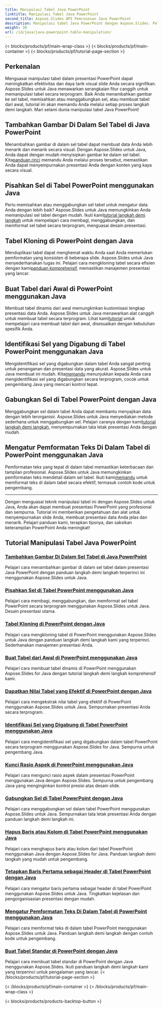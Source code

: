 ```yaml
---
title: Manipulasi Tabel Java PowerPoint
linktitle: Manipulasi Tabel Java PowerPoint
second_title: Aspose.Slides API Pemrosesan Java PowerPoint
description: Manipulasi tabel Java PowerPoint dengan Aspose.Slides. Pelajari cara menambahkan gambar, memisahkan sel, membuat tabel, dan banyak lagi melalui tutorial langkah demi langkah kami yang mendetail.
weight: 30
url: /id/java/java-powerpoint-table-manipulation/
---
```


{< blocks/products/pf/main-wrap-class >}
{< blocks/products/pf/main-container >}
{< blocks/products/pf/tutorial-page-section >}

## Perkenalan

Menguasai manipulasi tabel dalam presentasi PowerPoint dapat meningkatkan efektivitas dan daya tarik visual slide Anda secara signifikan. Aspose.Slides untuk Java menawarkan serangkaian fitur canggih untuk memanipulasi tabel secara terprogram. Baik Anda menambahkan gambar ke sel tabel, memisahkan atau menggabungkan sel, atau membuat tabel dari awal, tutorial ini akan memandu Anda melalui setiap proses langkah demi langkah. Mari selami dunia manipulasi tabel Java PowerPoint!

## Tambahkan Gambar Di Dalam Sel Tabel di Java PowerPoint
Menambahkan gambar di dalam sel tabel dapat membuat data Anda lebih menarik dan menarik secara visual. Dengan Aspose.Slides untuk Java, Anda dapat dengan mudah menyisipkan gambar ke dalam sel tabel. Kita[panduan rinci](./add-image-inside-table-cells-java-powerpoint/) memandu Anda melalui proses tersebut, memastikan Anda dapat menyempurnakan presentasi Anda dengan konten yang kaya secara visual.

## Pisahkan Sel di Tabel PowerPoint menggunakan Java
 Perlu memisahkan atau menggabungkan sel tabel untuk mengatur data Anda dengan lebih baik? Aspose.Slides untuk Java memungkinkan Anda memanipulasi sel tabel dengan mudah. Ikuti kami[tutorial langkah demi langkah](./split-cells-powerpoint-table-java/) untuk mempelajari cara membagi, menggabungkan, dan memformat sel tabel secara terprogram, menguasai desain presentasi.

## Tabel Kloning di PowerPoint dengan Java
 Menduplikasi tabel dapat menghemat waktu Anda saat Anda memerlukan pemformatan yang konsisten di beberapa slide. Aspose.Slides untuk Java menyederhanakan tugas ini. Pelajari cara mengkloning tabel secara efisien dengan kami[panduan komprehensif](./clone-table-powerpoint-java/), memastikan manajemen presentasi yang lancar.

## Buat Tabel dari Awal di PowerPoint menggunakan Java
Membuat tabel dinamis dari awal memungkinkan kustomisasi lengkap presentasi data Anda. Aspose.Slides untuk Java menawarkan alat canggih untuk membuat tabel secara terprogram. Lihat kami[tutorial](./create-table-from-scratch-powerpoint-java/) untuk mempelajari cara membuat tabel dari awal, disesuaikan dengan kebutuhan spesifik Anda.

## Identifikasi Sel yang Digabung di Tabel PowerPoint menggunakan Java
 Mengidentifikasi sel yang digabungkan dalam tabel Anda sangat penting untuk penanganan dan presentasi data yang akurat. Aspose.Slides untuk Java membuat ini mudah. Kita[memandu](./identify-merged-cells-powerpoint-table-java/) menunjukkan kepada Anda cara mengidentifikasi sel yang digabungkan secara terprogram, cocok untuk pengembang Java yang mencari kontrol tepat.

## Gabungkan Sel di Tabel PowerPoint dengan Java
 Menggabungkan sel dalam tabel Anda dapat membantu menyajikan data dengan lebih terorganisir. Aspose.Slides untuk Java menyediakan metode sederhana untuk menggabungkan sel. Pelajari caranya dengan kami[tutorial langkah demi langkah](./merge-cells-powerpoint-table-java/), menyempurnakan tata letak presentasi Anda dengan mudah.

## Mengatur Pemformatan Teks Di Dalam Tabel di PowerPoint menggunakan Java
Pemformatan teks yang tepat di dalam tabel memastikan keterbacaan dan tampilan profesional. Aspose.Slides untuk Java memungkinkan pemformatan teks mendetail dalam sel tabel. Ikuti kami[memandu](./set-text-formatting-inside-table-powerpoint-java/) untuk memformat teks di dalam tabel secara efektif, termasuk contoh kode untuk pengembang.

---

Dengan menguasai teknik manipulasi tabel ini dengan Aspose.Slides untuk Java, Anda akan dapat membuat presentasi PowerPoint yang profesional dan sempurna. Tutorial ini memberikan pengetahuan dan alat untuk menyempurnakan slide Anda, membuat presentasi data Anda jelas dan menarik. Pelajari panduan kami, terapkan tipsnya, dan saksikan keterampilan PowerPoint Anda meningkat!
## Tutorial Manipulasi Tabel Java PowerPoint
### [Tambahkan Gambar Di Dalam Sel Tabel di Java PowerPoint](./add-image-inside-table-cells-java-powerpoint/)
Pelajari cara menambahkan gambar di dalam sel tabel dalam presentasi Java PowerPoint dengan panduan langkah demi langkah terperinci ini menggunakan Aspose.Slides untuk Java.
### [Pisahkan Sel di Tabel PowerPoint menggunakan Java](./split-cells-powerpoint-table-java/)
Pelajari cara membagi, menggabungkan, dan memformat sel tabel PowerPoint secara terprogram menggunakan Aspose.Slides untuk Java. Desain presentasi utama.
### [Tabel Kloning di PowerPoint dengan Java](./clone-table-powerpoint-java/)
Pelajari cara mengkloning tabel di PowerPoint menggunakan Aspose.Slides untuk Java dengan panduan langkah demi langkah kami yang terperinci. Sederhanakan manajemen presentasi Anda.
### [Buat Tabel dari Awal di PowerPoint menggunakan Java](./create-table-from-scratch-powerpoint-java/)
Pelajari cara membuat tabel dinamis di PowerPoint menggunakan Aspose.Slides for Java dengan tutorial langkah demi langkah komprehensif kami.
### [Dapatkan Nilai Tabel yang Efektif di PowerPoint dengan Java](./get-effective-values-table-powerpoint-java/)
Pelajari cara mengekstrak nilai tabel yang efektif di PowerPoint menggunakan Aspose.Slides untuk Java. Sempurnakan presentasi Anda secara terprogram.
### [Identifikasi Sel yang Digabung di Tabel PowerPoint menggunakan Java](./identify-merged-cells-powerpoint-table-java/)
Pelajari cara mengidentifikasi sel yang digabungkan dalam tabel PowerPoint secara terprogram menggunakan Aspose.Slides for Java. Sempurna untuk pengembang Java.
### [Kunci Rasio Aspek di PowerPoint menggunakan Java](./lock-aspect-ratio-powerpoint-java/)
Pelajari cara mengunci rasio aspek dalam presentasi PowerPoint menggunakan Java dengan Aspose.Slides. Sempurna untuk pengembang Java yang menginginkan kontrol presisi atas desain slide.
### [Gabungkan Sel di Tabel PowerPoint dengan Java](./merge-cells-powerpoint-table-java/)
Pelajari cara menggabungkan sel dalam tabel PowerPoint menggunakan Aspose.Slides untuk Java. Sempurnakan tata letak presentasi Anda dengan panduan langkah demi langkah ini.
### [Hapus Baris atau Kolom di Tabel PowerPoint menggunakan Java](./remove-row-column-powerpoint-table-java/)
Pelajari cara menghapus baris atau kolom dari tabel PowerPoint menggunakan Java dengan Aspose.Slides for Java. Panduan langkah demi langkah yang mudah untuk pengembang.
### [Tetapkan Baris Pertama sebagai Header di Tabel PowerPoint dengan Java](./set-first-row-header-powerpoint-table-java/)
Pelajari cara mengatur baris pertama sebagai header di tabel PowerPoint menggunakan Aspose.Slides untuk Java. Tingkatkan kejelasan dan pengorganisasian presentasi dengan mudah.
### [Mengatur Pemformatan Teks Di Dalam Tabel di PowerPoint menggunakan Java](./set-text-formatting-inside-table-powerpoint-java/)
Pelajari cara memformat teks di dalam tabel PowerPoint menggunakan Aspose.Slides untuk Java. Panduan langkah demi langkah dengan contoh kode untuk pengembang.
### [Buat Tabel Standar di PowerPoint dengan Java](./create-standard-tables-powerpoint-java/)
Pelajari cara membuat tabel standar di PowerPoint dengan Java menggunakan Aspose.Slides. Ikuti panduan langkah demi langkah kami yang terperinci untuk pengalaman yang lancar.
{< /blocks/products/pf/tutorial-page-section >}

{< /blocks/products/pf/main-container >}
{< /blocks/products/pf/main-wrap-class >}

{< blocks/products/products-backtop-button >}
